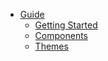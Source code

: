 - [Guide](/ "XRS OpenFrameworks")
    - [Getting Started](gettingStarted.md "XRS OpenFrameworks")
    - [Components](components.md "XRS OpenFrameworks")
    - [Themes](themes.md "XRS OpenFrameworks")